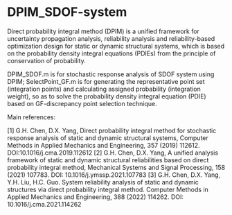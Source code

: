 # DPIM_SDOF-system
Direct probability integral method (DPIM) is a unified framework for uncertainty propagation analysis, reliability analysis and reliability-based optimization design for static or dynamic structural systems, which is based on the probability density integral equations (PDIEs) from the principle of conservation of probability. 
 
DPIM_SDOF.m is for stochastic response analysis of SDOF system using DPIM;
SelectPoint_GF.m is for generating the representative point set (integration points) and calculating assigned probability (integration weight), so as to solve the probability density integral equation (PDIE) based on GF-discrepancy point selection technique.
 
Main references:

[1] G.H. Chen, D.X. Yang, Direct probability integral method for stochastic response analysis of static and dynamic structural systems, Computer Methods in Applied Mechanics and Engineering, 357 (2019) 112612. DOI:10.1016/j.cma.2019.112612
[2] G.H. Chen, D.X. Yang, A unified analysis framework of static and dynamic structural reliabilities based on direct probability integral method, Mechanical Systems and Signal Processing, 158 (2021) 107783. DOI: 10.1016/j.ymssp.2021.107783
[3] G.H. Chen, D.X. Yang, Y.H. Liu, H.C. Guo. System reliability analysis of static and dynamic structures via direct probability integral method. Computer Methods in Applied Mechanics and Engineering, 388 (2022) 114262. DOI: 10.1016/j.cma.2021.114262
